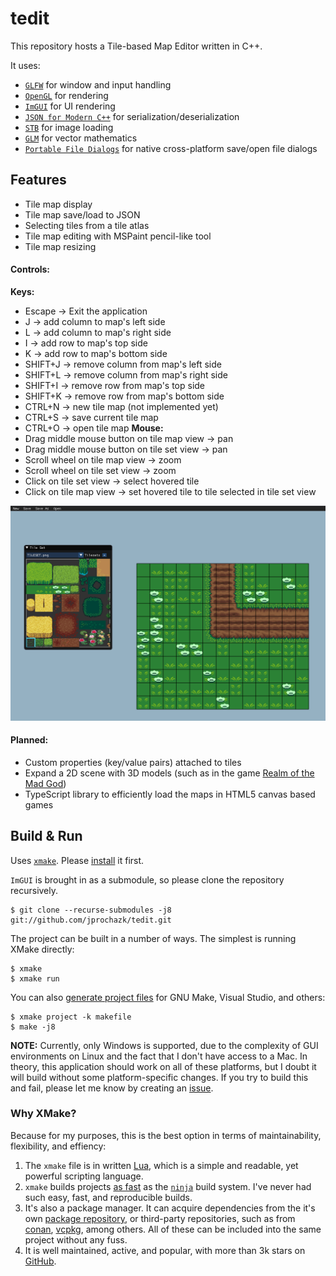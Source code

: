 # tedit

This repository hosts a Tile-based Map Editor written in C++. 

It uses:
* [`GLFW`](https://www.glfw.org/) for window and input handling
* [`OpenGL`](https://www.opengl.org/) for rendering
* [`ImGUI`](https://github.com/ocornut/imgui) for UI rendering
* [`JSON for Modern C++`](https://github.com/nlohmann/json) for serialization/deserialization
* [`STB`](https://github.com/nothings/stb) for image loading
* [`GLM`](https://glm.g-truc.net/0.9.9/index.html) for vector mathematics
* [`Portable File Dialogs`](https://github.com/samhocevar/portable-file-dialogs) for native cross-platform save/open file dialogs

## Features

* Tile map display
* Tile map save/load to JSON
* Selecting tiles from a tile atlas
* Tile map editing with MSPaint pencil-like tool
* Tile map resizing

#### Controls:

**Keys:**
* Escape -> Exit the application
* J -> add column to map's left side
* L -> add column to map's right side
* I -> add row to map's top side
* K -> add row to map's bottom side
* SHIFT+J -> remove column from map's left side
* SHIFT+L -> remove column from map's right side
* SHIFT+I -> remove row from map's top side
* SHIFT+K -> remove row from map's bottom side
* CTRL+N -> new tile map (not implemented yet)
* CTRL+S -> save current tile map
* CTRL+O -> open tile map
**Mouse:**
* Drag middle mouse button on tile map view -> pan
* Drag middle mouse button on tile set view -> pan
* Scroll wheel on tile map view -> zoom
* Scroll wheel on tile set view -> zoom
* Click on tile set view -> select hovered tile
* Click on tile map view -> set hovered tile to tile selected in tile set view

![Demo Image](./DEMO_IMAGE.png)

#### Planned:
* Custom properties (key/value pairs) attached to tiles
* Expand a 2D scene with 3D models (such as in the game [Realm of the Mad God](https://www.realmofthemadgod.com/))
* TypeScript library to efficiently load the maps in HTML5 canvas based games

## Build & Run
Uses [`xmake`](https://xmake.io/). Please [install](https://xmake.io/#/getting_started?id=installation) it first.

`ImGUI` is brought in as a submodule, so please clone the repository recursively.

```
$ git clone --recurse-submodules -j8 git://github.com/jprochazk/tedit.git
```

The project can be built in a number of ways. The simplest is running XMake directly:

```
$ xmake
$ xmake run
```

You can also [generate project files](https://xmake.io/#/plugin/builtin_plugins?id=generate-ide-project-files) for GNU Make, Visual Studio, and others:
```
$ xmake project -k makefile
$ make -j8
```

**NOTE:** Currently, only Windows is supported, due to the complexity of GUI environments on Linux and the fact that I don't have access to a Mac. In theory, this application should work on all of these platforms, but I doubt it will build without some platform-specific changes. If you try to build this and fail, please let me know by creating an [issue](https://github.com/jprochazk/tedit/issues).

### Why XMake?

Because for my purposes, this is the best option in terms of maintainability, flexibility, and effiency:

1. The `xmake` file is in written [Lua](http://www.lua.org/), which is a simple and readable, yet powerful scripting language.
2. `xmake` builds projects [as fast](https://xmake.io/#/getting_started?id=build-as-fast-as-ninja) as the [`ninja`](https://ninja-build.org/) build system. I've never had such easy, fast, and reproducible builds.
3. It's also a package manager. It can acquire dependencies from the it's own [package repository](https://github.com/xmake-io/xmake-repo), or third-party repositories, such as from [conan](https://conan.io/center/), [vcpkg](https://github.com/microsoft/vcpkg/tree/master/ports), among others. All of these can be included into the same project without any fuss.
4. It is well maintained, active, and popular, with more than 3k stars on [GitHub](https://github.com/xmake-io/xmake).
